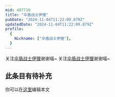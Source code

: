 ```yaml
---
mid: 487710
title: "伞盾战士伊狸"
pubDate: "2024-11-04T11:22:09.879Z"
updatedDate: "2024-11-04T11:22:09.879Z"
profile:
  {
    Nickname: ["伞盾战士伊狸"],
  }
---
```


关注[伞盾战士伊狸](https://space.bilibili.com/487710)谢谢喵~ 关注[伞盾战士伊狸](https://space.bilibili.com/487710)谢谢喵~

## 此条目有待补充
你可以在[这里](https://github.com/Yuhanawa/VTuber.ICU-Content/edit/master/v/伞盾战士伊狸/index.md)编辑本文
